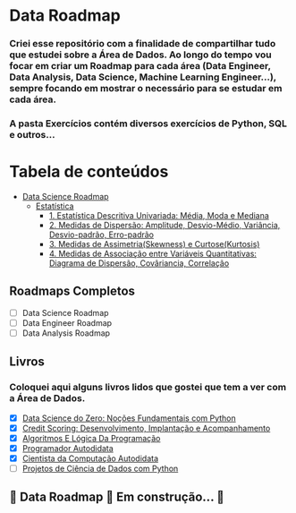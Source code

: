 # Data Roadmap

### Criei esse repositório com a finalidade de compartilhar tudo que estudei sobre a Área de Dados. Ao longo do tempo vou focar em criar um Roadmap para cada área (Data Engineer, Data Analysis, Data Science, Machine Learning Engineer...), sempre focando em mostrar o necessário para se estudar em cada área. 
### A pasta Exercícios contém diversos exercícios de Python, SQL e outros...

# Tabela de conteúdos
<!--ts-->
   * [Data Science Roadmap](https://github.com/Math-Muniz/Data-Roadmap/tree/main/Data-Science-Roadmap)
       * [Estatística](https://github.com/Math-Muniz/Data-Roadmap/tree/main/Data-Science-Roadmap/Estatistica)
           * [1. Estatística Descritiva Univariada: Média, Moda e Mediana](https://github.com/Math-Muniz/Data-Roadmap/tree/main/Data-Science-Roadmap/Estatistica/1.Estatistica-Descritiva-Univariada)
           * [2. Medidas de Dispersão: Amplitude, Desvio-Médio, Variância, Desvio-padrão, Erro-padrão](https://github.com/Math-Muniz/Data-Roadmap/tree/main/Data-Science-Roadmap/Estatistica/2.Medidas-de-dispersao)
           * [3. Medidas de Assimetria(Skewness) e Curtose(Kurtosis)](https://github.com/Math-Muniz/Data-Roadmap/tree/main/Data-Science-Roadmap/Estatistica/3.Medidas-de-Assimetria-e-Curtose)
           * [4. Medidas de Associação entre Variáveis Quantitativas: Diagrama de Dispersão, Covâriancia, Correlação](https://github.com/Math-Muniz/Data-Roadmap/tree/main/Data-Science-Roadmap/Estatistica/4.Medidas-de-Associacao-entre-Variaveis-Quantitativas)
<!--te-->

## Roadmaps Completos

- [ ] Data Science Roadmap
- [ ] Data Engineer Roadmap
- [ ] Data Analysis Roadmap

## Livros
### Coloquei aqui alguns livros lidos que gostei que tem a ver com a Área de Dados.

- [X] [Data Science do Zero: Noções Fundamentais com Python](https://www.amazon.com.br/gp/product/8550811769/ref=ppx_yo_dt_b_asin_title_o03_s00?ie=UTF8&psc=1)
- [X] [Credit Scoring: Desenvolvimento, Implantação e Acompanhamento](https://www.amazon.com.br/gp/product/8550811769/ref=ppx_yo_dt_b_asin_title_o03_s00?ie=UTF8&psc=1)
- [X] [Algoritmos E Lógica Da Programação](https://www.amazon.com.br/gp/product/8522128146/ref=ppx_yo_dt_b_asin_title_o07_s00?ie=UTF8&psc=1)
- [X] [Programador Autodidata](https://www.amazon.com.br/gp/product/8575228358/ref=ppx_yo_dt_b_asin_title_o04_s00?ie=UTF8&psc=1)
- [X] [Cientista da Computação Autodidata](https://www.amazon.com.br/gp/product/8575228374/ref=ppx_yo_dt_b_asin_title_o03_s01?ie=UTF8&psc=1)
- [ ] [Projetos de Ciência de Dados com Python](https://www.amazon.com.br/gp/product/6586057108/ref=ppx_yo_dt_b_asin_title_o04_s00?ie=UTF8&psc=1)

## 🚧  Data Roadmap 🚀 Em construção...  🚧
